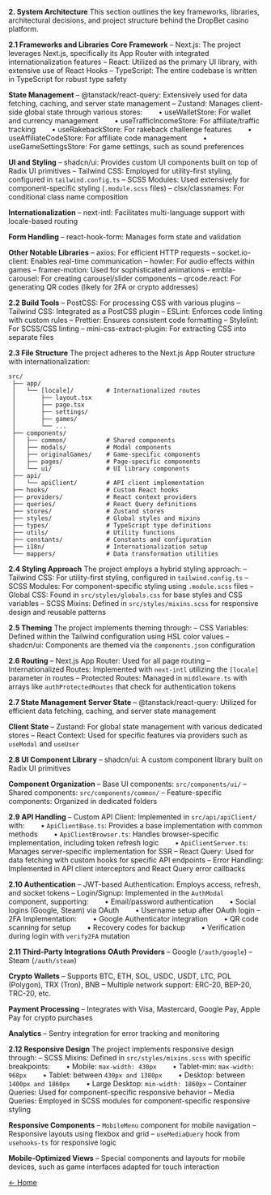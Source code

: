 **2. System Architecture**
This section outlines the key frameworks, libraries, architectural decisions, and project structure behind the DropBet casino platform.

**2.1 Frameworks and Libraries**
**Core Framework**
– Next.js: The project leverages Next.js, specifically its App Router with integrated internationalization features
– React: Utilized as the primary UI library, with extensive use of React Hooks
– TypeScript: The entire codebase is written in TypeScript for robust type safety

**State Management**
– @tanstack/react-query: Extensively used for data fetching, caching, and server state management
– Zustand: Manages client-side global state through various stores:
  • useWalletStore: For wallet and currency management
  • useTrafficIncomeStore: For affiliate/traffic tracking
  • useRakebackStore: For rakeback challenge features
  • useAffiliateCodeStore: For affiliate code management
  • useGameSettingsStore: For game settings, such as sound preferences

**UI and Styling**
– shadcn/ui: Provides custom UI components built on top of Radix UI primitives
– Tailwind CSS: Employed for utility-first styling, configured in `tailwind.config.ts`
– SCSS Modules: Used extensively for component-specific styling (`.module.scss` files)
– clsx/classnames: For conditional class name composition

**Internationalization**
– next-intl: Facilitates multi-language support with locale-based routing

**Form Handling**
– react-hook-form: Manages form state and validation

**Other Notable Libraries**
– axios: For efficient HTTP requests
– socket.io-client: Enables real-time communication
– howler: For audio effects within games
– framer-motion: Used for sophisticated animations
– embla-carousel: For creating carousel/slider components
– qrcode.react: For generating QR codes (likely for 2FA or crypto addresses)

**2.2 Build Tools**
– PostCSS: For processing CSS with various plugins
– Tailwind CSS: Integrated as a PostCSS plugin
– ESLint: Enforces code linting with custom rules
– Prettier: Ensures consistent code formatting
– Stylelint: For SCSS/CSS linting
– mini-css-extract-plugin: For extracting CSS into separate files

**2.3 File Structure**
The project adheres to the Next.js App Router structure with internationalization:

```
src/
 ├── app/
 │   └── [locale]/         # Internationalized routes
 │       ├── layout.tsx
 │       ├── page.tsx
 │       ├── settings/
 │       ├── games/
 │       └── ...
 ├── components/
 │   ├── common/           # Shared components
 │   ├── modals/           # Modal components
 │   ├── originalGames/    # Game-specific components
 │   ├── pages/            # Page-specific components
 │   └── ui/               # UI library components
 ├── api/
 │   └── apiClient/        # API client implementation
 ├── hooks/                # Custom React hooks
 ├── providers/            # React context providers
 ├── queries/              # React Query definitions
 ├── stores/               # Zustand stores
 ├── styles/               # Global styles and mixins
 ├── types/                # TypeScript type definitions
 ├── utils/                # Utility functions
 ├── constants/            # Constants and configuration
 ├── i18n/                 # Internationalization setup
 └── mappers/              # Data transformation utilities
```

**2.4 Styling Approach**
The project employs a hybrid styling approach:
– Tailwind CSS: For utility-first styling, configured in `tailwind.config.ts`
– SCSS Modules: For component-specific styling using `.module.scss` files
– Global CSS: Found in `src/styles/globals.css` for base styles and CSS variables
– SCSS Mixins: Defined in `src/styles/mixins.scss` for responsive design and reusable patterns

**2.5 Theming**
The project implements theming through:
– CSS Variables: Defined within the Tailwind configuration using HSL color values
– shadcn/ui: Components are themed via the `components.json` configuration

**2.6 Routing**
– Next.js App Router: Used for all page routing
– Internationalized Routes: Implemented with `next-intl` utilizing the `[locale]` parameter in routes
– Protected Routes: Managed in `middleware.ts` with arrays like `authProtectedRoutes` that check for authentication tokens

**2.7 State Management**
**Server State**
– @tanstack/react-query: Utilized for efficient data fetching, caching, and server state management

**Client State**
– Zustand: For global state management with various dedicated stores
– React Context: Used for specific features via providers such as `useModal` and `useUser`

**2.8 UI Component Library**
– shadcn/ui: A custom component library built on Radix UI primitives

**Component Organization**
– Base UI components: `src/components/ui/`
– Shared components: `src/components/common/`
– Feature-specific components: Organized in dedicated folders

**2.9 API Handling**
– Custom API Client: Implemented in `src/api/apiClient/` with:
  • `ApiClientBase.ts`: Provides a base implementation with common methods
  • `ApiClientBrowser.ts`: Handles browser-specific implementation, including token refresh logic
  • `ApiClientServer.ts`: Manages server-specific implementation for SSR
– React Query: Used for data fetching with custom hooks for specific API endpoints
– Error Handling: Implemented in API client interceptors and React Query error callbacks

**2.10 Authentication**
– JWT-based Authentication: Employs access, refresh, and socket tokens
– Login/Signup: Implemented in the `AuthModal` component, supporting:
  • Email/password authentication
  • Social logins (Google, Steam) via OAuth
  • Username setup after OAuth login
– 2FA Implementation:
  • Google Authenticator integration
  • QR code scanning for setup
  • Recovery codes for backup
  • Verification during login with `verify2FA` mutation

**2.11 Third-Party Integrations**
**OAuth Providers**
– Google (`/auth/google`)
– Steam (`/auth/steam`)

**Crypto Wallets**
– Supports BTC, ETH, SOL, USDC, USDT, LTC, POL (Polygon), TRX (Tron), BNB
– Multiple network support: ERC-20, BEP-20, TRC-20, etc.

**Payment Processing**
– Integrates with Visa, Mastercard, Google Pay, Apple Pay for crypto purchases

**Analytics**
– Sentry integration for error tracking and monitoring

**2.12 Responsive Design**
The project implements responsive design through:
– SCSS Mixins: Defined in `src/styles/mixins.scss` with specific breakpoints:
  • Mobile: `max-width: 430px`
  • Tablet-min: `max-width: 968px`
  • Tablet: between `430px and 1380px`
  • Desktop: between `1400px and 1860px`
  • Large Desktop: `min-width: 1860px`
– Container Queries: Used for component-specific responsive behavior
– Media Queries: Employed in SCSS modules for component-specific responsive styling

**Responsive Components**
– `MobileMenu` component for mobile navigation
– Responsive layouts using flexbox and grid
– `useMediaQuery` hook from `usehooks-ts` for responsive logic

**Mobile-Optimized Views**
– Special components and layouts for mobile devices, such as game interfaces adapted for touch interaction

[← Home](readme.md)
